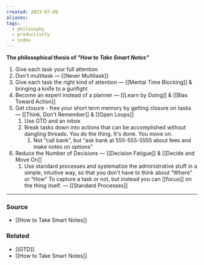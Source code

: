 ```yaml
---
created: 2023-07-08
aliases: 
tags:
  - philosophy
  - productivity
  - index
---
```

**The philosophical thesis of *"How to Take Smart Notes"***

1. Give each task your full attention
2. Don't multitask — [[Never Multitask]] 
3. Give each task the right kind of attention — [[Mental Time Blocking]] & bringing a knife to a gunfight
4. Become an expert instead of a planner — [[Learn by Doing]] & [[Bias Toward Action]]
5. Get closure - free your short term memory by getting closure on tasks — [[Think, Don't Remember]] & [[Open Loops]] 
    1. Use GTD and an inbox
    2. Break tasks down into actions that can be accomplished without dangling threads. You do the thing. It's done. You move on.
        1. Not “call bank”, but “ask bank at 555-555-5555 about fees and make notes on options”
6. Reduce the Number of Decisions — [[Decision Fatigue]] & [[Decide and Move On]] 
    1. Use standard processes and systematize the administrative stuff in a simple, intuitive way, so that you don't have to think about “Where” or “How” To capture a task or not, but instead you can [[focus]] on the thing itself. — [[Standard Processes]] 

---

### Source
- [[How to Take Smart Notes]]

### Related
- [[GTD]] 
- [[How to Take Smart Notes]]